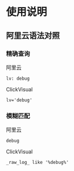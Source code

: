 # 使用说明

## 阿里云语法对照

### 精确查询
阿里云
```
lv: debug
```

ClickVisual
```
lv='debug'
```

### 模糊匹配

阿里云
```
debug
```

ClickVisual
```
_raw_log_ like '%debug%'
```

